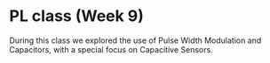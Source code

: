 # PL class (Week 9)

During this class we explored the use of Pulse Width Modulation and Capacitors, with a special focus on Capacitive Sensors.

